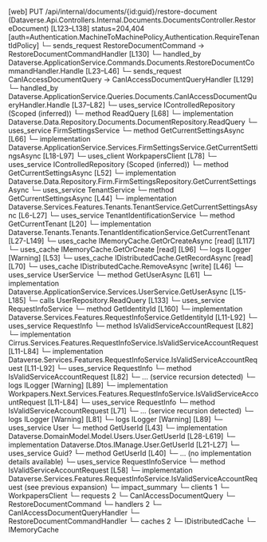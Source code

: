 [web] PUT /api/internal/documents/{id:guid}/restore-document  (Dataverse.Api.Controllers.Internal.Documents.DocumentsController.RestoreDocument)  [L123–L138] status=204,404 [auth=Authentication.MachineToMachinePolicy,Authentication.RequireTenantIdPolicy]
  └─ sends_request RestoreDocumentCommand -> RestoreDocumentCommandHandler [L130]
    └─ handled_by Dataverse.ApplicationService.Commands.Documents.RestoreDocumentCommandHandler.Handle [L23–L46]
  └─ sends_request CanIAccessDocumentQuery -> CanIAccessDocumentQueryHandler [L129]
    └─ handled_by Dataverse.ApplicationService.Queries.Documents.CanIAccessDocumentQueryHandler.Handle [L37–L82]
      └─ uses_service IControlledRepository<Document> (Scoped (inferred))
        └─ method ReadQuery [L68]
          └─ implementation Dataverse.Data.Repository.Documents.DocumentRepository.ReadQuery
      └─ uses_service FirmSettingsService
        └─ method GetCurrentSettingsAsync [L66]
          └─ implementation Dataverse.ApplicationService.Services.FirmSettingsService.GetCurrentSettingsAsync [L18-L97]
            └─ uses_client WorkpapersClient [L78]
            └─ uses_service IControlledRepository<FirmSettings> (Scoped (inferred))
              └─ method GetCurrentSettingsAsync [L52]
                └─ implementation Dataverse.Data.Repository.Firm.FirmSettingsRepository.GetCurrentSettingsAsync
            └─ uses_service TenantService
              └─ method GetCurrentSettingsAsync [L44]
                └─ implementation Dataverse.Services.Features.Tenants.TenantService.GetCurrentSettingsAsync [L6-L27]
                  └─ uses_service TenantIdentificationService
                    └─ method GetCurrentTenant [L20]
                      └─ implementation Dataverse.Tenants.Tenants.TenantIdentificationService.GetCurrentTenant [L27-L149]
                        └─ uses_cache IMemoryCache.GetOrCreateAsync [read] [L117]
                        └─ uses_cache IMemoryCache.GetOrCreate [read] [L96]
                        └─ logs ILogger<ITenantIdentificationService> [Warning] [L53]
            └─ uses_cache IDistributedCache.GetRecordAsync [read] [L70]
            └─ uses_cache IDistributedCache.RemoveAsync [write] [L46]
      └─ uses_service UserService
        └─ method GetUserAsync [L61]
          └─ implementation Dataverse.ApplicationService.Services.UserService.GetUserAsync [L15-L185]
            └─ calls UserRepository.ReadQuery [L133]
            └─ uses_service RequestInfoService
              └─ method GetIdentityId [L160]
                └─ implementation Dataverse.Services.Features.RequestInfoService.GetIdentityId [L11-L92]
                  └─ uses_service RequestInfo
                    └─ method IsValidServiceAccountRequest [L82]
                      └─ implementation Cirrus.Services.Features.RequestInfoService.IsValidServiceAccountRequest [L11-L84]
                      └─ implementation Dataverse.Services.Features.RequestInfoService.IsValidServiceAccountRequest [L11-L92]
                        └─ uses_service RequestInfo
                          └─ method IsValidServiceAccountRequest [L82]
                            └─ ... (service recursion detected)
                        └─ logs ILogger<IRequestInfoService> [Warning] [L89]
                      └─ implementation Workpapers.Next.Services.Features.RequestInfoService.IsValidServiceAccountRequest [L11-L84]
                        └─ uses_service RequestInfo
                          └─ method IsValidServiceAccountRequest [L71]
                            └─ ... (service recursion detected)
                        └─ logs ILogger<IRequestInfoService> [Warning] [L81]
                  └─ logs ILogger<IRequestInfoService> [Warning] [L89]
            └─ uses_service User
              └─ method GetUserId [L43]
                └─ implementation Dataverse.DomainModel.Model.Users.User.GetUserId [L28-L619]
                └─ implementation Dataverse.Dtos.IManage.User.GetUserId [L21-L27]
            └─ uses_service Guid?
              └─ method GetUserId [L40]
                └─ ... (no implementation details available)
      └─ uses_service RequestInfoService
        └─ method IsValidServiceAccountRequest [L58]
          └─ implementation Dataverse.Services.Features.RequestInfoService.IsValidServiceAccountRequest (see previous expansion)
  └─ impact_summary
    └─ clients 1
      └─ WorkpapersClient
    └─ requests 2
      └─ CanIAccessDocumentQuery
      └─ RestoreDocumentCommand
    └─ handlers 2
      └─ CanIAccessDocumentQueryHandler
      └─ RestoreDocumentCommandHandler
    └─ caches 2
      └─ IDistributedCache
      └─ IMemoryCache

